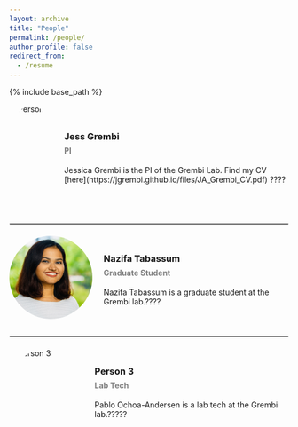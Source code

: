 ```yaml
---
layout: archive
title: "People"
permalink: /people/
author_profile: false
redirect_from:
  - /resume
---
```


{% include base_path %}
<!-- Person 1 -->
<div style="display: flex; align-items: center; margin-bottom: 30px;">
  <img src="/images/profile.jpg" alt="Person 1" style="width: 150px; height: 184px; border-radius: 50%; margin-right: 20px;">
  <div>
    <h3>Jess Grembi</h3>
<h4 style="margin-top: -10px; color: gray;">PI</h4>
    <p>Jessica Grembi is the PI of the Grembi Lab. Find my CV [here](https://jgrembi.github.io/files/JA_Grembi_CV.pdf) ????</p>
  </div>
</div>
<hr style="border: 0.5px solid lightgray; margin: 20px 0;">
<!-- Person 2 -->
<div style="display: flex; align-items: center; margin-bottom: 30px;">
  <img src="/images/headshot_NT.jpg" alt="Person 2" style="width: 150px; height: 150px; border-radius: 50%; margin-right: 20px;">
  <div>
    <h3>Nazifa Tabassum</h3>
<h4 style="margin-top: -10px; color: gray;">Graduate Student</h4>
    <p>Nazifa Tabassum is a graduate student at the Grembi lab.????</p>
  </div>
</div>
<hr style="border: 0.5px solid lightgray; margin: 20px 0;">
<!-- Person 3 -->
<div style="display: flex; align-items: center; margin-bottom: 30px;">
  <img src="/files/headshots/person3.jpg" alt="Person 3" style="width: 150px; height: 150px; border-radius: 50%; margin-right: 20px;">
  <div>
    <h3>Person 3</h3>
<h4 style="margin-top: -10px; color: gray;">Lab Tech</h4>
    <p>Pablo Ochoa-Andersen is a lab tech at the Grembi lab.?????</p>
  </div>
</div>
